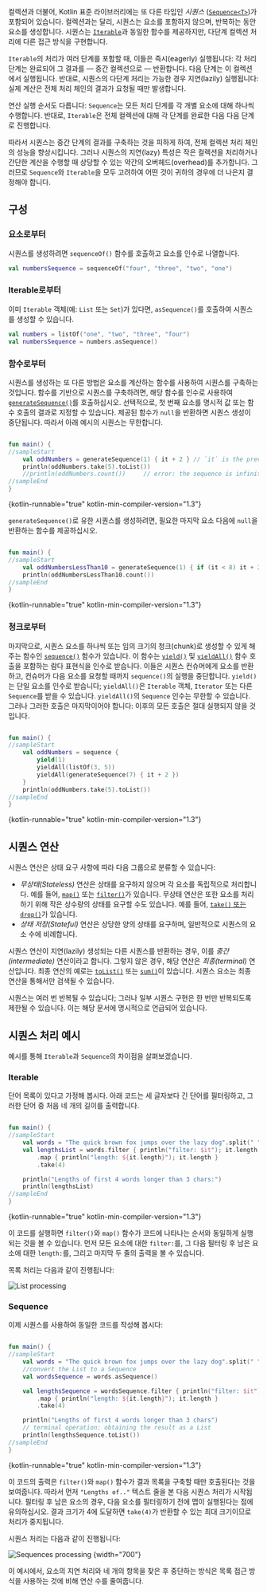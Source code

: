 [//]: # (title: 시퀀스)

컬렉션과 더불어, Kotlin 표준 라이브러리에는 또 다른 타입인 _시퀀스_ ([`Sequence<T>`](https://kotlinlang.org/api/latest/jvm/stdlib/kotlin.sequences/-sequence/index.html))가 포함되어 있습니다.
컬렉션과는 달리, 시퀀스는 요소를 포함하지 않으며, 반복하는 동안 요소를 생성합니다.
시퀀스는 [`Iterable`](https://kotlinlang.org/api/latest/jvm/stdlib/kotlin.collections/-iterable/index.html)과 동일한 함수를 제공하지만, 다단계 컬렉션 처리에 다른 접근 방식을 구현합니다.

`Iterable`의 처리가 여러 단계를 포함할 때, 이들은 즉시(eagerly) 실행됩니다: 각 처리 단계는 완료되어 그 결과를 — 중간 컬렉션으로 — 반환합니다. 다음 단계는 이 컬렉션에서 실행됩니다. 반대로, 시퀀스의 다단계 처리는 가능한 경우 지연(lazily) 실행됩니다: 실제 계산은 전체 처리 체인의 결과가 요청될 때만 발생합니다.

연산 실행 순서도 다릅니다: `Sequence`는 모든 처리 단계를 각 개별 요소에 대해 하나씩 수행합니다. 반대로, `Iterable`은 전체 컬렉션에 대해 각 단계를 완료한 다음 다음 단계로 진행합니다.

따라서 시퀀스는 중간 단계의 결과를 구축하는 것을 피하게 하여, 전체 컬렉션 처리 체인의 성능을 향상시킵니다. 그러나 시퀀스의 지연(lazy) 특성은 작은 컬렉션을 처리하거나 간단한 계산을 수행할 때 상당할 수 있는 약간의 오버헤드(overhead)를 추가합니다. 그러므로 `Sequence`와 `Iterable`을 모두 고려하여 어떤 것이 귀하의 경우에 더 나은지 결정해야 합니다.

## 구성

### 요소로부터

시퀀스를 생성하려면 `sequenceOf()` 함수를 호출하고 요소를 인수로 나열합니다.

```kotlin
val numbersSequence = sequenceOf("four", "three", "two", "one")
```

### Iterable로부터

이미 `Iterable` 객체(예: `List` 또는 `Set`)가 있다면, `asSequence()`를 호출하여 시퀀스를 생성할 수 있습니다.

```kotlin
val numbers = listOf("one", "two", "three", "four")
val numbersSequence = numbers.asSequence()

```

### 함수로부터

시퀀스를 생성하는 또 다른 방법은 요소를 계산하는 함수를 사용하여 시퀀스를 구축하는 것입니다. 함수를 기반으로 시퀀스를 구축하려면, 해당 함수를 인수로 사용하여 [`generateSequence()`](https://kotlinlang.org/api/latest/jvm/stdlib/kotlin.sequences/generate-sequence.html)를 호출하십시오. 선택적으로, 첫 번째 요소를 명시적 값 또는 함수 호출의 결과로 지정할 수 있습니다. 제공된 함수가 `null`을 반환하면 시퀀스 생성이 중단됩니다. 따라서 아래 예시의 시퀀스는 무한합니다.

```kotlin

fun main() {
//sampleStart
    val oddNumbers = generateSequence(1) { it + 2 } // `it` is the previous element
    println(oddNumbers.take(5).toList())
    //println(oddNumbers.count())     // error: the sequence is infinite
//sampleEnd
}
```
{kotlin-runnable="true" kotlin-min-compiler-version="1.3"}

`generateSequence()`로 유한 시퀀스를 생성하려면, 필요한 마지막 요소 다음에 `null`을 반환하는 함수를 제공하십시오.

```kotlin

fun main() {
//sampleStart
    val oddNumbersLessThan10 = generateSequence(1) { if (it < 8) it + 2 else null }
    println(oddNumbersLessThan10.count())
//sampleEnd
}
```
{kotlin-runnable="true" kotlin-min-compiler-version="1.3"}

### 청크로부터

마지막으로, 시퀀스 요소를 하나씩 또는 임의 크기의 청크(chunk)로 생성할 수 있게 해주는 함수인 [`sequence()`](https://kotlinlang.org/api/latest/jvm/stdlib/kotlin.sequences/sequence.html) 함수가 있습니다. 이 함수는 [`yield()`](https://kotlinlang.org/api/latest/jvm/stdlib/kotlin.sequences/-sequence-scope/yield.html) 및 [`yieldAll()`](https://kotlinlang.org/api/latest/jvm/stdlib/kotlin.sequences/-sequence-scope/yield-all.html) 함수 호출을 포함하는 람다 표현식을 인수로 받습니다. 이들은 시퀀스 컨슈머에게 요소를 반환하고, 컨슈머가 다음 요소를 요청할 때까지 `sequence()`의 실행을 중단합니다. `yield()`는 단일 요소를 인수로 받습니다; `yieldAll()`은 `Iterable` 객체, `Iterator` 또는 다른 `Sequence`를 받을 수 있습니다. `yieldAll()`의 `Sequence` 인수는 무한할 수 있습니다. 그러나 그러한 호출은 마지막이어야 합니다: 이후의 모든 호출은 절대 실행되지 않을 것입니다.

```kotlin

fun main() {
//sampleStart
    val oddNumbers = sequence {
        yield(1)
        yieldAll(listOf(3, 5))
        yieldAll(generateSequence(7) { it + 2 })
    }
    println(oddNumbers.take(5).toList())
//sampleEnd
}
```
{kotlin-runnable="true" kotlin-min-compiler-version="1.3"}

## 시퀀스 연산

시퀀스 연산은 상태 요구 사항에 따라 다음 그룹으로 분류할 수 있습니다:

*   _무상태(Stateless)_ 연산은 상태를 요구하지 않으며 각 요소를 독립적으로 처리합니다. 예를 들어, [`map()`](collection-transformations.md#map) 또는 [`filter()`](collection-filtering.md)가 있습니다. 무상태 연산은 또한 요소를 처리하기 위해 작은 상수량의 상태를 요구할 수도 있습니다. 예를 들어, [`take()` 또는 `drop()`](collection-parts.md)가 있습니다.
*   _상태 저장(Stateful)_ 연산은 상당한 양의 상태를 요구하며, 일반적으로 시퀀스의 요소 수에 비례합니다.

시퀀스 연산이 지연(lazily) 생성되는 다른 시퀀스를 반환하는 경우, 이를 _중간(intermediate)_ 연산이라고 합니다. 그렇지 않은 경우, 해당 연산은 _최종(terminal)_ 연산입니다. 최종 연산의 예로는 [`toList()`](constructing-collections.md#copy) 또는 [`sum()`](collection-aggregate.md)이 있습니다. 시퀀스 요소는 최종 연산을 통해서만 검색될 수 있습니다.

시퀀스는 여러 번 반복될 수 있습니다; 그러나 일부 시퀀스 구현은 한 번만 반복되도록 제한될 수 있습니다. 이는 해당 문서에 명시적으로 언급되어 있습니다.

## 시퀀스 처리 예시

예시를 통해 `Iterable`과 `Sequence`의 차이점을 살펴보겠습니다.

### Iterable

단어 목록이 있다고 가정해 봅시다. 아래 코드는 세 글자보다 긴 단어를 필터링하고, 그러한 단어 중 처음 네 개의 길이를 출력합니다.

```kotlin

fun main() {    
//sampleStart
    val words = "The quick brown fox jumps over the lazy dog".split(" ")
    val lengthsList = words.filter { println("filter: $it"); it.length > 3 }
        .map { println("length: ${it.length}"); it.length }
        .take(4)

    println("Lengths of first 4 words longer than 3 chars:")
    println(lengthsList)
//sampleEnd
}
```
{kotlin-runnable="true" kotlin-min-compiler-version="1.3"}

이 코드를 실행하면 `filter()`와 `map()` 함수가 코드에 나타나는 순서와 동일하게 실행되는 것을 볼 수 있습니다. 먼저 모든 요소에 대한 `filter:`를, 그 다음 필터링 후 남은 요소에 대한 `length:`를, 그리고 마지막 두 줄의 출력을 볼 수 있습니다.

목록 처리는 다음과 같이 진행됩니다:

![List processing](list-processing.svg)

### Sequence

이제 시퀀스를 사용하여 동일한 코드를 작성해 봅시다:

```kotlin

fun main() {
//sampleStart
    val words = "The quick brown fox jumps over the lazy dog".split(" ")
    //convert the List to a Sequence
    val wordsSequence = words.asSequence()

    val lengthsSequence = wordsSequence.filter { println("filter: $it"); it.length > 3 }
        .map { println("length: ${it.length}"); it.length }
        .take(4)

    println("Lengths of first 4 words longer than 3 chars")
    // terminal operation: obtaining the result as a List
    println(lengthsSequence.toList())
//sampleEnd
}
```
{kotlin-runnable="true" kotlin-min-compiler-version="1.3"}

이 코드의 출력은 `filter()`와 `map()` 함수가 결과 목록을 구축할 때만 호출된다는 것을 보여줍니다. 따라서 먼저 `"Lengths of.."` 텍스트 줄을 본 다음 시퀀스 처리가 시작됩니다. 필터링 후 남은 요소의 경우, 다음 요소를 필터링하기 전에 맵이 실행된다는 점에 유의하십시오. 결과 크기가 4에 도달하면 `take(4)`가 반환할 수 있는 최대 크기이므로 처리가 중지됩니다.

시퀀스 처리는 다음과 같이 진행됩니다:

![Sequences processing](sequence-processing.svg) {width="700"}

이 예시에서, 요소의 지연 처리와 네 개의 항목을 찾은 후 중단하는 방식은 목록 접근 방식을 사용하는 것에 비해 연산 수를 줄여줍니다.